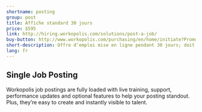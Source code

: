 ```yaml
---
shortname: posting
group: post
title: Affiche standard 30 jours
price: $595
link: http://hiring.workopolis.com/solutions/post-a-job/
buy-button: http://www.workopolis.com/purchasing/en/home/initiate?PromoCode=NJPS1&Reset=True
short-description: Offre d’emploi mise en ligne pendant 30 jours; doit être utilisée dans les 12 mois suivant son achat.
lang: fr
---
```


## Single Job Posting

Workopolis job postings are fully loaded with live training, support, performance updates and optional features to help your posting standout. Plus, they’re easy to create and instantly visible to talent.
